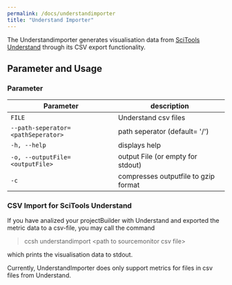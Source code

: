```yaml
---
permalink: /docs/understandimporter
title: "Understand Importer"
---
```


The Understandimporter generates visualisation data from [SciTools Understand](https://scitools.com/features/) through its CSV export functionality.

## Parameter and Usage

### Parameter

| Parameter                          | description                          |
| ---------------------------------- | ------------------------------------ |
| `FILE`                             | Understand csv files                 |
| `--path-seperator=<pathSeperator>` | path seperator (default= '/')        |
| `-h, --help`                       | displays help                        |
| `-o, --outputFile=<outputFile>`    | output File (or empty for stdout)    |
| `-c`                               | compresses outputfile to gzip format |

### CSV Import for SciTools Understand

If you have analized your projectBuilder with Understand and exported the metric data to a csv-file, you may call the command

> ccsh understandimport \<path to sourcemonitor csv file>

which prints the visualisation data to stdout.

Currently, UnderstandImporter does only support metrics for files in csv files from Understand.
